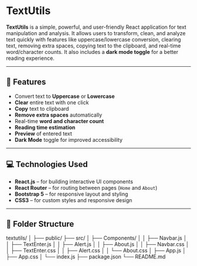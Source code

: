 # TextUtils

**TextUtils** is a simple, powerful, and user-friendly React application for text manipulation and analysis. It allows users to transform, clean, and analyze text quickly with features like uppercase/lowercase conversion, clearing text, removing extra spaces, copying text to the clipboard, and real-time word/character counts. It also includes a **dark mode toggle** for a better reading experience.

---

## 🚀 Features

- Convert text to **Uppercase** or **Lowercase**
- **Clear** entire text with one click
- **Copy** text to clipboard
- **Remove extra spaces** automatically
- Real-time **word and character count**
- **Reading time estimation**
- **Preview** of entered text
- **Dark Mode** toggle for improved accessibility

---

## 💻 Technologies Used

- **React.js** – for building interactive UI components
- **React Router** – for routing between pages (`Home` and `About`)
- **Bootstrap 5** – for responsive layout and styling
- **CSS3** – for custom styles and responsive design

---

## 📂 Folder Structure

textutils/
│
├── public/
├── src/
│ ├── Components/
│ │ ├── Navbar.js
│ │ ├── TextEnter.js
│ │ ├── Alert.js
│ │ ├── About.js
│ │ ├── Navbar.css
│ │ ├── TextEnter.css
│ │ ├── Alert.css
│ │ └── About.css
│ ├── App.js
│ ├── App.css
│ └── index.js
├── package.json
└── README.md

